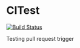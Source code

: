 # CITest
[![Build Status](https://travis-ci.org/rrafols/CITest.svg?branch=master)](https://travis-ci.org/rrafols/CITest)

Testing pull request trigger
